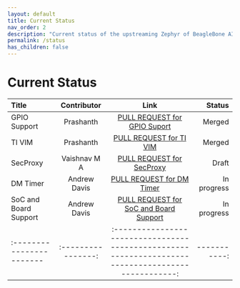 ```yaml
---
layout: default
title: Current Status
nav_order: 2
description: "Current status of the upstreaming Zephyr of BeagleBone AI 64."
permalink: /status
has_children: false
---
```


# Current Status 

| Title                    | Contributor        | Link                                                                                               | Status      |
| :----------------------- | :-----------------:| :-------------------------------------------------------------------------------------------------:| -----------:|
| GPIO Support             |   Prashanth        | [PULL REQUEST for GPIO Suport](https://github.com/zephyrproject-rtos/zephyr/pull/61316)            | Merged      |
| TI VIM                   |   Prashanth        | [PULL REQUEST for TI VIM](https://github.com/zephyrproject-rtos/zephyr/pull/60856)                 | Merged      |
| SecProxy                 |   Vaishnav M A     | [PULL REQUEST for SecProxy](https://github.com/zephyrproject-rtos/zephyr/pull/71528)               | Draft       |
| DM Timer                 |   Andrew Davis     | [PULL REQUEST for DM Timer](https://github.com/zephyrproject-rtos/zephyr/pull/71526)               | In progress |
| SoC and Board Support    |   Andrew Davis     | [PULL REQUEST for SoC and Board Support](https://github.com/zephyrproject-rtos/zephyr/pull/71527)  | In progress |
| :----------------------- | :----------------: | :------------------------------------------------------------------------------------------------: | -----------:|